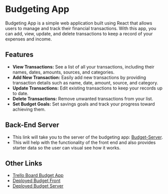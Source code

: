 # Budgeting App
Budgeting App is a simple web application built using React that allows users to manage and track their financial transactions. With this app, you can add, view, update, and delete transactions to keep a record of your expenses and income.


## Features
- **View Transactions:** See a list of all your transactions, including their names, dates, amounts, sources, and categories.
- **Add New Transaction:** Easily add new transactions by providing transaction details such as name, date, amount, source, and category.
- **Update Transactions:** Edit existing transactions to keep your records up to date.
- **Delete Transactions:** Remove unwanted transactions from your list.
- **Set Budget Goals:** Set savings goals and track your progress toward achieving them.

## Back-End Server
- This link will take you to the server of the budgeting app: [Budget-Server](https://github.com/shanicegrif/Budget-Server).
- This will help with the functionality of the front end and also provides starter data so the user can visual see how it works.

## Other Links
- [Trello Board Budget App](https://trello.com/invite/b/2dVb6TjE/ATTIb8999e4e63857c2d1b8d509744f4549e7FABFCF4/budget-app)
- [Deployed Budget Front](https://tranquil-seahorse-a9d5e3.netlify.app/)
- [Deployed Budget Server](https://dapper-dragon-302e39.netlify.app/)
